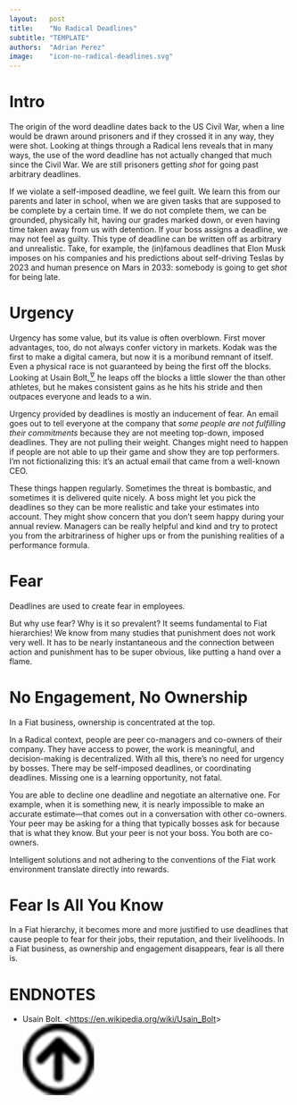 ```yaml
---
layout:   post
title:    "No Radical Deadlines"
subtitle: "TEMPLATE"
authors:  "Adrian Perez"
image:    "icon-no-radical-deadlines.svg"
---
```


<div style="display:none;">
 <p>The origin of the word deadline dates back to the US Civil War, when a line would be drawn around prisoners and if they crossed it in any way, they were shot. We are still prisoners getting <em>shot</em> for going past arbitrary deadlines.</p>
</div>

<h1>Intro</h1>
 <p>The origin of the word deadline dates back to the US Civil War, when a line would be drawn around prisoners and if they crossed it in any way, they were shot. Looking at things through a <span class="_paradigm">Radical</span> lens reveals that in many ways, the use of the word deadline has not actually changed that much since the Civil War. We are still prisoners getting <em>shot</em> for going past arbitrary deadlines.</p>
 <p>If we violate a self-imposed deadline, we feel guilt. We learn this from our parents and later in school, when we are given tasks that are supposed to be complete by a certain time. If we do not complete them, we can be grounded, physically hit, having our grades marked down, or even having time taken away from us with detention. If your boss assigns a deadline, we may not feel as guilty. This type of deadline can be written off as arbitrary and unrealistic. Take, for example, the (in)famous deadlines that Elon Musk imposes on his companies and his predictions about self-driving Teslas by 2023 and human presence on Mars in 2033: somebody is going to get <em>shot</em> for being late.</p>

<h1>Urgency</h1>
 <p>Urgency has some value, but its value is often overblown. First mover advantages, too, do not always confer victory in markets. Kodak was the first to make a digital camera, but now it is a moribund remnant of itself. Even a physical race is not guaranteed by being the first off the blocks. Looking at Usain Bolt,<a href="#en01"><sup id="bm01">&hairsp;&nabla;&hairsp;</sup></a> he leaps off the blocks a little slower the than other athletes, but he makes consistent gains as he hits his stride and then outpaces everyone and leads to a win.</p>
 <p>Urgency provided by deadlines is mostly an inducement of fear. An email goes out to tell everyone at the company that <em>some people are not fulfilling their commitments</em> because they are not meeting top-down, imposed deadlines. They are not pulling their weight. Changes might need to happen if people are not able to up their game and show they are top performers. I&rsquo;m not fictionalizing this: it&rsquo;s an actual email that came from a well-known CEO.</p>
 <p>These things happen regularly. Sometimes the threat is bombastic, and sometimes it is delivered quite nicely. A boss might let you pick the deadlines so they can be more realistic and take your estimates into account. They might show concern that <span class="_quotespan">you don&rsquo;t seem happy</span> during your annual review. Managers can be really helpful and kind and try to protect you from the arbitrariness of higher ups or from the punishing realities of a performance formula.</p>

<h1>Fear</h1>
 <p>Deadlines are used to create fear in employees.</p>
 <p>But why use fear? Why is it so prevalent? It seems fundamental to <span class="_paradigm">Fiat</span> hierarchies! We know from many studies that punishment does not work very well. It has to be nearly instantaneous and the connection between action and punishment has to be super obvious, like putting a hand over a flame.</p>

<h1>No Engagement, No Ownership</h1>
 <p>In a <span class="_paradigm">Fiat</span> business, ownership is concentrated at the top.</p>
 <p>In a <span class="_paradigm">Radical</span> context, people are peer co-managers and co-owners of their company. They have access to power, the work is meaningful, and decision-making is decentralized. With all this, there&rsquo;s no need for urgency by bosses. There may be self-imposed deadlines, or coordinating deadlines. Missing one is a learning opportunity, not fatal.</p>
 <p>You are able to decline one deadline and negotiate an alternative one. For example, when it is something new, it is nearly impossible to make an accurate estimate&mdash;that comes out in a conversation with other co-owners. Your peer may be asking for a thing that typically bosses ask for because that is what they know. But your peer is not your boss. You both are co-owners.</p>
 <p>Intelligent solutions and not adhering to the conventions of the <span class="_paradigm">Fiat</span> work environment translate directly into rewards.</p>

<h1>Fear Is All You Know</h1>
 <p>In a <span class="_paradigm">Fiat</span> hierarchy, it becomes more and more justified to use deadlines that cause people to fear for their jobs, their reputation, and their livelihoods. In a <span class="_paradigm">Fiat</span> business, as ownership and engagement disappears, fear is all there is.</p>

<h1 class="_section">ENDNOTES</h1>
<ul>
  <li id="en02">
   <p class="_list-item">
    Usain Bolt.
    &lt;<a href="https://en.wikipedia.org/wiki/Usain_Bolt" target="_blank">https://en.wikipedia.org/wiki/Usain_Bolt</a>&gt;
    <a class="_uparrow" href="#bm01"><img src="/assets/img/arrow-up-icon.png"></a>
   </p>
  </li>
 </ul>
